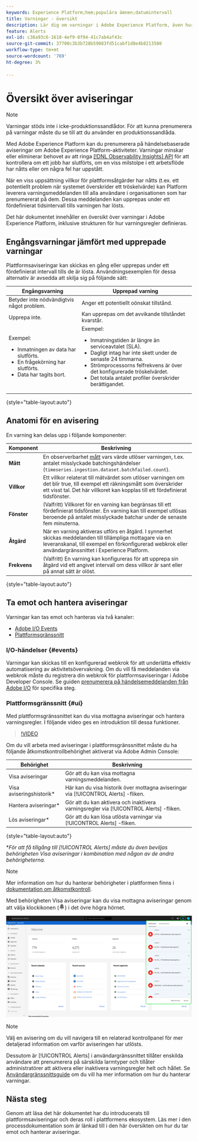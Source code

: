 ```yaml
---
keywords: Experience Platform;hem;populära ämnen;datumintervall
title: Varningar - översikt
description: Lär dig om varningar i Adobe Experience Platform, även hur strukturen för varningsregler definieras.
feature: Alerts
exl-id: c38a93c6-1618-4ef9-8f94-41c7ab4af43c
source-git-commit: 37700c3b3b728b59083fd51cabf1d8e4b8213580
workflow-type: tm+mt
source-wordcount: '769'
ht-degree: 3%

---
```


# Översikt över aviseringar

>[!NOTE]
>
>Varningar stöds inte i icke-produktionssandlådor. För att kunna prenumerera på varningar måste du se till att du använder en produktionssandlåda.

Med Adobe Experience Platform kan du prenumerera på händelsebaserade aviseringar om Adobe Experience Platform-aktiviteter. Varningar minskar eller eliminerar behovet av att ringa [[!DNL Observability Insights] API](../api/overview.md) för att kontrollera om ett jobb har slutförts, om en viss milstolpe i ett arbetsflöde har nåtts eller om några fel har uppstått.

När en viss uppsättning villkor för plattformsåtgärder har nåtts (t.ex. ett potentiellt problem när systemet överskrider ett tröskelvärde) kan Platform leverera varningsmeddelanden till alla användare i organisationen som har prenumererat på dem. Dessa meddelanden kan upprepas under ett fördefinierat tidsintervall tills varningen har lösts.

Det här dokumentet innehåller en översikt över varningar i Adobe Experience Platform, inklusive strukturen för hur varningsregler definieras.

## Engångsvarningar jämfört med upprepade varningar

Plattformsaviseringar kan skickas en gång eller upprepas under ett fördefinierat intervall tills de är lösta. Användningsexemplen för dessa alternativ är avsedda att skilja sig på följande sätt:

| Engångsvarning | Upprepad varning |
| --- | --- |
| Betyder inte nödvändigtvis något problem. | Anger ett potentiellt oönskat tillstånd. |
| Upprepa inte. | Kan upprepas om det avvikande tillståndet kvarstår. |
| Exempel:<ul><li>Inmatningen av data har slutförts.</li><li>En frågekörning har slutförts.</li><li>Data har tagits bort.</li></ul> | Exempel:<ul><li>Inmatningstiden är längre än serviceavtalet (SLA).</li><li>Dagligt intag har inte skett under de senaste 24 timmarna.</li><li>Strömprocessorns felfrekvens är över det konfigurerade tröskelvärdet.</li><li>Det totala antalet profiler överskrider berättigandet.</li></ul> |

{style="table-layout:auto"}

## Anatomi för en avisering

En varning kan delas upp i följande komponenter:

| Komponent | Beskrivning |
| --- | --- |
| **Mått** | En observerbarhet [mått](../api/metrics.md#available-metrics) vars värde utlöser varningen, t.ex. antalet misslyckade batchingshändelser (`timeseries.ingestion.dataset.batchfailed.count`). |
| **Villkor** | Ett villkor relaterat till mätvärdet som utlöser varningen om det blir true, till exempel ett räkningsmått som överskrider ett visst tal. Det här villkoret kan kopplas till ett fördefinierat tidsfönster. |
| **Fönster** | (Valfritt) Villkoret för en varning kan begränsas till ett fördefinierat tidsfönster. En varning kan till exempel utlösas beroende på antalet misslyckade batchar under de senaste fem minuterna. |
| **Åtgärd** | När en varning aktiveras utförs en åtgärd. I synnerhet skickas meddelanden till tillämpliga mottagare via en leveranskanal, till exempel en förkonfigurerad webkrok eller användargränssnittet i Experience Platform. |
| **Frekvens** | (Valfritt) En varning kan konfigureras för att upprepa sin åtgärd vid ett angivet intervall om dess villkor är sant eller på annat sätt är olöst. |

{style="table-layout:auto"}

## Ta emot och hantera aviseringar

Varningar kan tas emot och hanteras via två kanaler:

* [Adobe I/O Events](#events)
* [Plattformsgränssnitt](#ui)

### I/O-händelser {#events}

Varningar kan skickas till en konfigurerad webkrok för att underlätta effektiv automatisering av aktivitetsövervakning. Om du vill få meddelanden via webkrok måste du registrera din webkrok för plattformsaviseringar i Adobe Developer Console. Se guiden [prenumerera på händelsemeddelanden från Adobe I/O](./subscribe.md) för specifika steg.

### Plattformsgränssnitt {#ui}

Med plattformsgränssnittet kan du visa mottagna aviseringar och hantera varningsregler. I följande video ges en introduktion till dessa funktioner.

>[!VIDEO](https://video.tv.adobe.com/v/336218?quality=12&learn=on)

Om du vill arbeta med aviseringar i plattformsgränssnittet måste du ha följande åtkomstkontrollbehörighet aktiverat via Adobe Admin Console:

| Behörighet | Beskrivning |
| --- | --- |
| Visa aviseringar | Gör att du kan visa mottagna varningsmeddelanden. |
| Visa aviseringshistorik* | Här kan du visa historik över mottagna aviseringar via [!UICONTROL Alerts] -fliken. |
| Hantera aviseringar* | Gör att du kan aktivera och inaktivera varningsregler via [!UICONTROL Alerts] -fliken. |
| Lös aviseringar* | Gör att du kan lösa utlösta varningar via [!UICONTROL Alerts] -fliken. |

{style="table-layout:auto"}

**För att få tillgång till [!UICONTROL Alerts] måste du även beviljas behörigheten Visa aviseringar i kombination med någon av de andra behörigheterna.*

>[!NOTE]
>
>Mer information om hur du hanterar behörigheter i plattformen finns i [dokumentation om åtkomstkontroll](../../access-control/ui/overview.md).

Med behörigheten Visa aviseringar kan du visa mottagna aviseringar genom att välja klockikonen (![Bellikon](../images/alerts/overview/icon.png)) i det övre högra hörnet.

![](../images/alerts/overview/ui.png)

>[!NOTE]
>
> Välj en avisering om du vill navigera till en relaterad kontrollpanel för mer detaljerad information om varför aviseringen har utlösts.

Dessutom är [!UICONTROL Alerts] i användargränssnittet tillåter enskilda användare att prenumerera på särskilda larmtyper och tillåter administratörer att aktivera eller inaktivera varningsregler helt och hållet. Se [Användargränssnittsguide](./ui.md) om du vill ha mer information om hur du hanterar varningar.

## Nästa steg

Genom att läsa det här dokumentet har du introducerats till plattformsaviseringar och deras roll i plattformens ekosystem. Läs mer i den processdokumentation som är länkad till i den här översikten om hur du tar emot och hanterar aviseringar.
